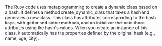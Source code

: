 The Ruby code uses metaprogramming to create a dynamic class based on a hash. It defines a method create_dynamic_class that takes a hash and generates a new class. This class has attributes corresponding to the hash keys, with getter and setter methods, and an initializer that sets these attributes using the hash's values. When you create an instance of this class, it automatically has the properties defined by the original hash (e.g., name, age, city).
